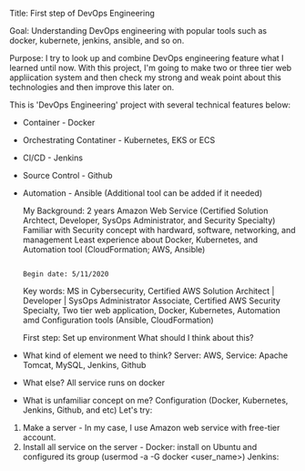    Title: First step of DevOps Engineering

   Goal: Understanding DevOps engineering with popular tools such as docker, kubernete, jenkins, ansible, and so on.

   Purpose: I try to look up and combine DevOps engineering feature what I learned until now. With this project, I'm going to make two or three tier web appliication system and then check my strong and weak point about this technologies and then improve this later on. 

This is 'DevOps Engineering' project with several technical features below:
- Container - Docker
- Orchestrating Contatiner - Kubernetes, EKS or ECS
- CI/CD - Jenkins
- Source Control - Github
- Automation - Ansible
 (Additional tool can be added if it needed)

   My Background: 2 years Amazon Web Service (Certified Solution Archtect, Developer, SysOps Administrator, and Security Specialty)
                  Familiar with Security concept with hardward, software, networking, and management
                  Least experience about Docker, Kubernetes, and Automation tool (CloudFormation; AWS, Ansible)



                                                                                                           Begin date: 5/11/2020

   Key words: MS in Cybersecurity, Certified AWS Solution Architect | Developer | SysOps Administrator Associate, Certified AWS Security Specialty, Two tier web application, Docker, Kubernetes, Automation amd Configuration tools (Ansible, CloudFormation)





   First step: Set up environment 
What should I think about this? 
- What kind of element we need to think? Server: AWS, Service: Apache Tomcat, MySQL, Jenkins, Github
- What else? All service runs on docker
- What is unfamiliar concept on me? Configuration (Docker, Kubernetes, Jenkins, Github, and etc)
Let's try: 
1) Make a server - In my case, I use Amazon web service with free-tier account. 
2) Install all service on the server - Docker: install on Ubuntu and configured its group (usermod -a -G docker <user_name>)
                                       Jenkins: 










